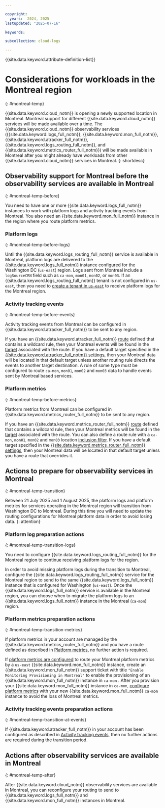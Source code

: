 ```yaml
---

copyright:
  years:  2024, 2025
lastupdated: "2025-07-16"

keywords:

subcollection: cloud-logs

---
```


{{site.data.keyword.attribute-definition-list}}

# Considerations for workloads in the Montreal region
{: #montreal-temp}

{{site.data.keyword.cloud_notm}} is opening a newly supported location in Montreal. Montreal support for different {{site.data.keyword.cloud_notm}} services will be made available over a time. The {{site.data.keyword.cloud_notm}} observability services ({{site.data.keyword.logs_full_notm}}, {{site.data.keyword.mon_full_notm}}, {{site.data.keyword.atracker_full_notm}}, {{site.data.keyword.logs_routing_full_notm}}, and {{site.data.keyword.metrics_router_full_notm}}) will be made available in Montreal after you might already have workloads from other {{site.data.keyword.cloud_notm}} services in Montreal.
{: shortdesc}

## Observability support for Montreal before the observability services are available in Montreal
{: #montreal-temp-before}

You need to have one or more {{site.data.keyword.logs_full_notm}} instances to work with platform logs and activity tracking events from Montreal. You also need an {{site.data.keyword.mon_full_notm}} instance in the region where you route platform metrics.

### Platform logs
{: #montreal-temp-before-logs}

Until the {{site.data.keyword.logs_routing_full_notm}} service is available in Montreal, platform logs are delivered to the {{site.data.keyword.logs_full_notm}} instance configured for the Washington DC (`us-east`) region. Logs sent from Montreal include a `logSourceCRN` field such as `ca-mon`, `mon01`, `mon02`, or `mon03`. If an {{site.data.keyword.logs_routing_full_notm}} tenant is not configured in `us-east`, then you need to [create a tenant in `us-east`](/docs/logs-router?topic=logs-router-tenant-create&interface=ui) to receive platform logs for the Montreal region.

### Activity tracking events
{: #montreal-temp-before-events}

Activity tracking events from Montreal can be configured in {{site.data.keyword.atracker_full_notm}} to be sent to any region.

If you have an {{site.data.keyword.atracker_full_notm}} [route](/docs/atracker?topic=atracker-route_v2&interface=ui) defined that contains a wildcard rule, then your Montreal events will be found in the [target](/docs/atracker?topic=atracker-target_v2&interface=ui) associated with the route. If you have a default target specified in the [{{site.data.keyword.atracker_full_notm}} settings](/docs/atracker?topic=atracker-settings&interface=ui), then your Montreal data will be located in that default target unless another routing rule directs the events to another target destination. A rule of some type must be configured to route `ca-mon`, `mon01`, `mon02` and `mon03` data to handle events sent by Montreal based services.

### Platform metrics
{: #montreal-temp-before-metrics}

Platform metrics from Montreal can be configured in {{site.data.keyword.metrics_router_full_notm}} to be sent to any region.

If you have an {{site.data.keyword.metrics_router_full_notm}} [route](/docs/metrics-router?topic=metrics-router-route-manage&interface=ui) defined that contains a wildcard rule, then your Montreal metrics will be found in the [target](/docs/metrics-router?topic=metrics-router-target-manage&interface=ui) associated with the route. You can also define a route rule with a `ca-mon`, `mon01`, `mon02` and `mon03` location [inclusion filter](/docs/metrics-router?topic=metrics-router-route_rules_definitions&interface=ui#route_rules_definitions_filters). If you have a default target specified in the [{{site.data.keyword.metrics_router_full_notm}} settings](/docs/metrics-router?topic=metrics-router-settings&interface=ui), then your Montreal data will be located in that default target unless you have a route that overrides it.

## Actions to prepare for observability services in Montreal
{: #montreal-temp-transition}

Between 21 July 2025 and 1 August 2025, the platform logs and platform metrics for services operating in the Montreal region will transition from Washington DC to Montreal.  During this time you will need to update the routing configurations for Montreal platform data in order to avoid losing data.
{: attention}

### Platform log preparation actions
{: #montreal-temp-transition-logs}

You need to configure {{site.data.keyword.logs_routing_full_notm}} for the Montreal region to continue receiving platform logs for the region.

In order to avoid missing platform logs during the transition to Montreal, configure the {{site.data.keyword.logs_routing_full_notm}} service for the Montreal region to send to the same {{site.data.keyword.logs_full_notm}} instance that is configured for Washington (`us-east`).  Once the {{site.data.keyword.logs_full_notm}} service is available in the Montreal region, you can choose when to migrate the platform logs to an {{site.data.keyword.logs_full_notm}} instance in the Montreal (`ca-mon`) region.

### Platform metrics preparation actions
{: #montreal-temp-transition-metrics}

If platform metrics in your account are managed by the {{site.data.keyword.metrics_router_full_notm}} and you have a route defined as described in [Platform metrics](/docs/logs?topic=montreal-temp&interface=ui#montreal-temp-before-metrics), no further action is required.

If [platform metrics are configured](/docs/monitoring?topic=monitoring-platform_metrics_enabling) to route your Montreal platform metrics by a `us-east` {{site.data.keyword.mon_full_notm}} instance, create an {{site.data.keyword.mon_full_notm}} support ticket with title `"Enable Monitoring Provisioning in Montreal"` to enable the provisioning of an {{site.data.keyword.mon_full_notm}} instance in `ca-mon` . After you provision your {{site.data.keyword.mon_full_notm}} instance in `ca-mon`, [configure platform metrics](/docs/monitoring?topic=monitoring-platform_metrics_enabling) with your new {{site.data.keyword.mon_full_notm}} `ca-mon` instance to avoid the loss of Montreal metrics.

### Activity tracking events preparation actions
{: #montreal-temp-transition-at-events}

If {{site.data.keyword.atracker_full_notm}} in your account has been configured as described in [Activity tracking events](/docs/logs?topic=montreal-temp&interface=ui#montreal-temp-before-events), then no further actions are required during the transition period.

## Actions after observability services are available in Montreal
{: #montreal-temp-after}

After {{site.data.keyword.cloud_notm}} observability services are available in Montreal, you can reconfigure your routing to send to {{site.data.keyword.logs_full_notm}} and {{site.data.keyword.mon_full_notm}} instances in Montreal.
